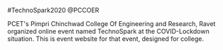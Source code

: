 #TechnoSpark2020 @PCCOER

PCET's Pimpri Chinchwad College Of Engineering and Research, Ravet organized online event named TechnoSpark at the COVID-Lockdown situation. 
This is event website for that event, designed for college.
